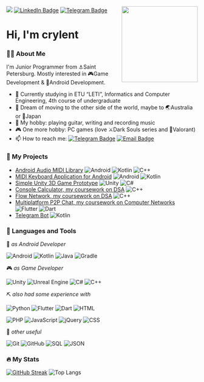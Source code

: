 <img src="https://media.giphy.com/media/v1.Y2lkPTc5MGI3NjExbDBxMmxtYml4Y3Q0YmFmcjhhN25sOWwxNWtmd292ajhyMWNsdDV1aSZlcD12MV9pbnRlcm5hbF9naWZfYnlfaWQmY3Q9Zw/3oKIPnAiaMCws8nOsE/giphy.gif" width="200" height="200" align="right"/>

<img src="https://komarev.com/ghpvc/?username=crylent&style=flat-square&color=blue"/>
<a href="https://www.linkedin.com/in/crylent/"><img src="https://img.shields.io/badge/LinkedIn-blue?style=for-the-badge&logo=linkedin&logoColor=white" alt="LinkedIn Badge"/></a>
<a href="https://t.me/devoidofthesun"><img src="https://img.shields.io/badge/Telegram-blue?style=for-the-badge&logo=telegram&logoColor=white" alt="Telegram Badge"/></a>

<h1>Hi, I'm crylent</h1>

### 🧙‍♂️ About Me
I'm Junior Programmer from ⚓Saint Petersburg. Mostly interested in 🎮Game Development & 📱Android Development.

- 🏫 Currently studying in ETU “LETI”, Informatics and Computer Engineering, 4th course of undergraduate
- 🌠 Dream of moving to the other side of the world, maybe to 🌏Australia or 🗾Japan
- 🎸 My hobby: playing guitar, writing and recording music
- 🎮 One more hobby: PC games (love ⚔️Dark Souls series and 🔫Valorant)
- 📫 How to reach me: [![Telegram Badge](https://img.shields.io/badge/devoidofthesun-blue?logo=Telegram&logoColor=white)](https://t.me/devoidofthesun) [![Email Badge](https://img.shields.io/badge/email-red?logo=Gmail&logoColor=white)](inkerimaa1@gmail.com)

### 📑 My Projects

- [Android Audio MIDI Library](https://github.com/crylent/android-midilib)
![Android](https://img.shields.io/badge/Android-3DDC84?logo=AndroidStudio&logoColor=white)
![Kotlin](https://img.shields.io/badge/Kotlin-7F52FF?logo=Kotlin&logoColor=white)
![C++](https://img.shields.io/badge/C%2B%2B-00599C?logo=C%2B%2B&logoColor=white)
- [MIDI Keyboard Application for Android](https://github.com/crylent/cryboard)
![Android](https://img.shields.io/badge/Android-3DDC84?logo=AndroidStudio&logoColor=white)
![Kotlin](https://img.shields.io/badge/Kotlin-7F52FF?logo=Kotlin&logoColor=white)
- [Simple Unity 3D Game Prototype](https://github.com/crylent/BuzzingOrbs)
![Unity](https://img.shields.io/badge/Unity-000000?logo=Unity&logoColor=white)
![C#](https://img.shields.io/badge/C%23-239120?logo=CSharp&logoColor=white)
- [Console Calculator, my coursework on DSA](https://github.com/crylent/DSA_console_calculator)
![C++](https://img.shields.io/badge/C%2B%2B-00599C?logo=C%2B%2B&logoColor=white)
- [Flow Network, my coursework on DSA](https://github.com/crylent/DSA_flow_network)
![C++](https://img.shields.io/badge/C%2B%2B-00599C?logo=C%2B%2B&logoColor=white)
- [Multiplatform P2P Chat, my coursework on Computer Networks](https://github.com/crylent/flutter_p2p_chat)
![Flutter](https://img.shields.io/badge/Flutter-02569B?logo=Flutter&logoColor=white)
![Dart](https://img.shields.io/badge/Dart-0175C2?logo=Dart&logoColor=white)
- [Telegram Bot](https://github.com/crylent/sdpic_bot)
![Kotlin](https://img.shields.io/badge/Kotlin-7F52FF?logo=Kotlin&logoColor=white)

### 🔧 Languages and Tools

📱 <i> as Android Developer</i>

![Android](https://img.shields.io/badge/Android-3DDC84?style=for-the-badge&logo=AndroidStudio&logoColor=white)
![Kotlin](https://img.shields.io/badge/Kotlin-7F52FF?style=for-the-badge&logo=Kotlin&logoColor=white)
![Java](https://img.shields.io/badge/Java-F80000?style=for-the-badge&logo=CoffeeScript&logoColor=white)
![Gradle](https://img.shields.io/badge/Gradle-02303A?style=for-the-badge&logo=Gradle&logoColor=white)

🎮 <i> as Game Developer</i>

![Unity](https://img.shields.io/badge/Unity-000000?style=for-the-badge&logo=Unity&logoColor=white)
![Unreal Engine](https://img.shields.io/badge/Unreal%20Engine-0E1128?style=for-the-badge&logo=UnrealEngine&logoColor=white)
![C#](https://img.shields.io/badge/C%23-239120?style=for-the-badge&logo=CSharp&logoColor=white)
![C++](https://img.shields.io/badge/C%2B%2B-00599C?style=for-the-badge&logo=C%2B%2B&logoColor=white)

⛏️ <i> also had some experience with</i>

![Python](https://img.shields.io/badge/Python-3776AB?style=for-the-badge&logo=Python&logoColor=white)
![Flutter](https://img.shields.io/badge/Flutter-02569B?style=for-the-badge&logo=Flutter&logoColor=white)
![Dart](https://img.shields.io/badge/Dart-0175C2?style=for-the-badge&logo=Dart&logoColor=white)
![HTML](https://img.shields.io/badge/HTML-E34F26?style=for-the-badge&logo=HTML5&logoColor=white)

![PHP](https://img.shields.io/badge/PHP-777BB4?style=for-the-badge&logo=PHP&logoColor=white)
![JavaScript](https://img.shields.io/badge/JavaScript-D5BD0C?style=for-the-badge&logo=Javascript&logoColor=white)
![jQuery](https://img.shields.io/badge/jQuery-0769AD?style=for-the-badge&logo=jQuery&logoColor=white)
![CSS](https://img.shields.io/badge/CSS-1572B6?style=for-the-badge&logo=CSS3&logoColor=white)

🔨 <i> other useful</i>

![Git](https://img.shields.io/badge/Git-F05032?style=for-the-badge&logo=Git&logoColor=white)
![GitHub](https://img.shields.io/badge/GitHub-181717?style=for-the-badge&logo=GitHub&logoColor=white)
![SQL](https://img.shields.io/badge/SQL-CC2927?style=for-the-badge&logo=MicrosoftSQLServer&logoColor=white)
![JSON](https://img.shields.io/badge/JSON-000000?style=for-the-badge&logo=JSON&logoColor=white)

### :fire: My Stats
[![GitHub Streak](https://streak-stats.demolab.com?user=crylent&theme=radical&mode=weekly)](https://git.io/streak-stats)
![Top Langs](https://github-readme-stats.vercel.app/api/top-langs/?username=crylent&layout=donut&theme=radical)

